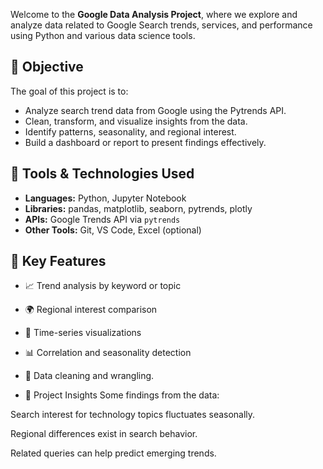 Welcome to the **Google Data Analysis Project**, where we explore and analyze data related to Google Search trends, services, and performance using Python and various data science tools.
## 🎯 Objective

The goal of this project is to:
- Analyze search trend data from Google using the Pytrends API.
- Clean, transform, and visualize insights from the data.
- Identify patterns, seasonality, and regional interest.
- Build a dashboard or report to present findings effectively.

## 🧰 Tools & Technologies Used

- **Languages:** Python, Jupyter Notebook
- **Libraries:** pandas, matplotlib, seaborn, pytrends, plotly
- **APIs:** Google Trends API via `pytrends`
- **Other Tools:** Git, VS Code, Excel (optional)

## 📌 Key Features

- 📈 Trend analysis by keyword or topic  
- 🌍 Regional interest comparison  
- 📅 Time-series visualizations  
- 📊 Correlation and seasonality detection  
- 🧹 Data cleaning and wrangling.

- 📝 Project Insights
Some findings from the data:

Search interest for technology topics fluctuates seasonally.

Regional differences exist in search behavior.

Related queries can help predict emerging trends.
